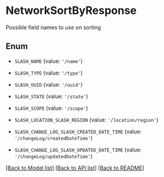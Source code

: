 # NetworkSortByResponse

Possible field names to use on sorting

## Enum

* `SLASH_NAME` (value: `'/name'`)

* `SLASH_TYPE` (value: `'/type'`)

* `SLASH_UUID` (value: `'/uuid'`)

* `SLASH_STATE` (value: `'/state'`)

* `SLASH_SCOPE` (value: `'/scope'`)

* `SLASH_LOCATION_SLASH_REGION` (value: `'/location/region'`)

* `SLASH_CHANGE_LOG_SLASH_CREATED_DATE_TIME` (value: `'/changeLog/createdDateTime'`)

* `SLASH_CHANGE_LOG_SLASH_UPDATED_DATE_TIME` (value: `'/changeLog/updatedDateTime'`)

[[Back to Model list]](../README.md#documentation-for-models) [[Back to API list]](../README.md#documentation-for-api-endpoints) [[Back to README]](../README.md)


